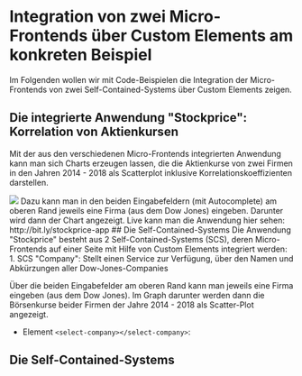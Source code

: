 # Integration von zwei Micro-Frontends über Custom Elements am konkreten Beispiel
Im Folgenden wollen wir mit Code-Beispielen die Integration der Micro-Frontends von zwei Self-Contained-Systems über Custom Elements zeigen.
## Die integrierte Anwendung "Stockprice": Korrelation von Aktienkursen
Mit der aus den verschiedenen Micro-Frontends integrierten Anwendung kann man sich Charts erzeugen lassen, die die Aktienkurse von zwei Firmen in den Jahren 2014 - 2018 als Scatterplot inklusive Korrelationskoeffizienten darstellen.  

<img src="https://cdn.jsdelivr.net/gh/owidder/jsArtikel@ow20190515-01/oliver/correlationApp.png"/>
Dazu kann man in den beiden Eingabefeldern (mit Autocomplete) am oberen Rand jeweils eine Firma (aus dem Dow Jones) eingeben. Darunter wird dann der Chart angezeigt. 
Live kann man die Anwendung hier sehen: http://bit.ly/stockprice-app
## Die Self-Contained-Systems
Die Anwendung "Stockprice" besteht aus 2 Self-Contained-Systems (SCS), deren Micro-Frontends auf einer Seite mit Hilfe von Custom Elements integriert werden:
1. SCS "Company": Stellt einen Service zur Verfügung, über den Namen und Abkürzungen aller Dow-Jones-Companies


Über die beiden Eingabefelder am oberen Rand kann man jeweils eine Firma eingeben (aus dem Dow Jones). Im Graph darunter werden dann die Börsenkurse beider Firmen der Jahre 2014 - 2018 als Scatter-Plot angezeigt. 
* Element `<select-company></select-company>`: 
## Die Self-Contained-Systems

<!--stackedit_data:
eyJoaXN0b3J5IjpbNzU5MDgxMTI1LDEwNzI5MzUzMiwxNDE4NT
gwNDI2LDE5MzQ0NTc4NTcsMjA1MDAzNjA2NCwtMTI4MzUzNzEw
LC04OTIyMTA5MV19
-->
